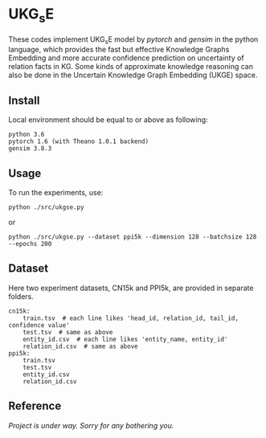 # UKG<sub>s</sub>E
These codes implement UKG<sub>s</sub>E model by *pytorch* and *gensim* in the python language, which provides the fast but effective Knowledge Graphs Embedding and more accurate confidence prediction on uncertainty of relation facts in KG. Some kinds of approximate knowledge reasoning can also be done in the Uncertain Knowledge Graph Embedding (UKGE) space. 

## Install
Local environment should be equal to or above as following:

    python 3.6
    pytorch 1.6 (with Theano 1.0.1 backend)
    gensim 3.8.3

## Usage
To run the experiments, use:

    python ./src/ukgse.py
    
or 

    python ./src/ukgse.py --dataset ppi5k --dimension 128 --batchsize 128 --epochs 200
    
## Dataset
Here two experiment datasets, CN15k and PPI5k, are provided in separate folders.

    cn15k:
        train.tsv  # each line likes 'head_id, relation_id, tail_id, confidence value'
        test.tsv  # same as above
        entity_id.csv  # each line likes 'entity_name, entity_id'
        relation_id.csv  # same as above
    ppi5k:
        train.tsv
        test.tsv
        entity_id.csv
        relation_id.csv

## Reference
*Project is under way. Sorry for any bothering you.*
